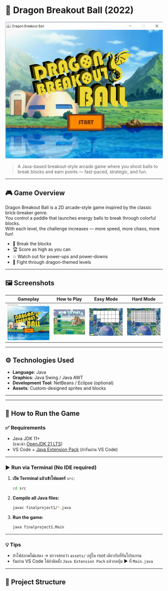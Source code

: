 # 🐉 Dragon Breakout Ball (2022)

![Banner](assets/1.png)

> A Java-based breakout-style arcade game where you shoot balls to break blocks and earn points — fast-paced, strategic, and fun.

---

## 🎮 Game Overview

Dragon Breakout Ball is a 2D arcade-style game inspired by the classic brick-breaker genre.  
You control a paddle that launches energy balls to break through colorful blocks.  
With each level, the challenge increases — more speed, more chaos, more fun!

- 🧱 Break the blocks
- 🏆 Score as high as you can
- 💥 Watch out for power-ups and power-downs
- 🐲 Fight through dragon-themed levels

---

## 🖼️ Screenshots

| Gameplay | How to Play | Easy Mode | Hard Mode |
|---------|-------------|------------|-----------|
| ![1](assets/1.png) | ![2](assets/2.png) | ![3](assets/3.png) | ![4](assets/4.png) |

---

## ⚙️ Technologies Used

- **Language**: Java
- **Graphics**: Java Swing / Java AWT
- **Development Tool**: NetBeans / Eclipse (optional)
- **Assets**: Custom-designed sprites and blocks

---


---

## 🚀 How to Run the Game

### ✅ Requirements

- Java JDK 11+  
  (แนะนำ [OpenJDK 21 LTS](https://jdk.java.net/21/))
- VS Code + [Java Extension Pack](https://marketplace.visualstudio.com/items?itemName=vscjava.vscode-java-pack) (ถ้ารันผ่าน VS Code)

---

### ▶ Run via Terminal (No IDE required)

1. **เปิด Terminal แล้วเข้าโฟลเดอร์** `src`:

    ```bash
    cd src
    ```

2. **Compile all Java files:**

    ```bash
    javac finalproject1/*.java
    ```

3. **Run the game:**

    ```bash
    java finalproject1.Main
    ```

---

### 💡 Tips

- ถ้าไฟล์ภาพไม่แสดง → ตรวจสอบว่า `assets/` อยู่ใน root เดียวกับที่รันโปรแกรม
- รันผ่าน VS Code ได้ถ้าติดตั้ง `Java Extension Pack` แล้วกดปุ่ม ▶ ที่ `Main.java`

---

## 📁 Project Structure

